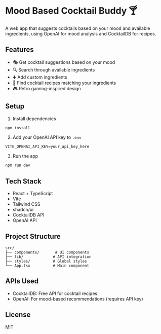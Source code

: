 # Mood Based Cocktail Buddy 🍸

A web app that suggests cocktails based on your mood and available ingredients, using OpenAI for mood analysis and CocktailDB for recipes.

## Features

- 🎭 Get cocktail suggestions based on your mood
- 🔍 Search through available ingredients
- ➕ Add custom ingredients
- 🍹 Find cocktail recipes matching your ingredients
- 🎮 Retro gaming-inspired design

## Setup

1. Install dependencies
```bash
npm install
```

2. Add your OpenAI API key to `.env`
```env
VITE_OPENAI_API_KEY=your_api_key_here
```

3. Run the app
```bash
npm run dev
```

## Tech Stack

- React + TypeScript
- Vite
- Tailwind CSS
- shadcn/ui
- CocktailDB API
- OpenAI API

## Project Structure

```
src/
├── components/       # UI components
├── lib/             # API integration
├── styles/          # Global styles
└── App.tsx          # Main component
```

## APIs Used

- CocktailDB: Free API for cocktail recipes
- OpenAI: For mood-based recommendations (requires API key)

## License

MIT
